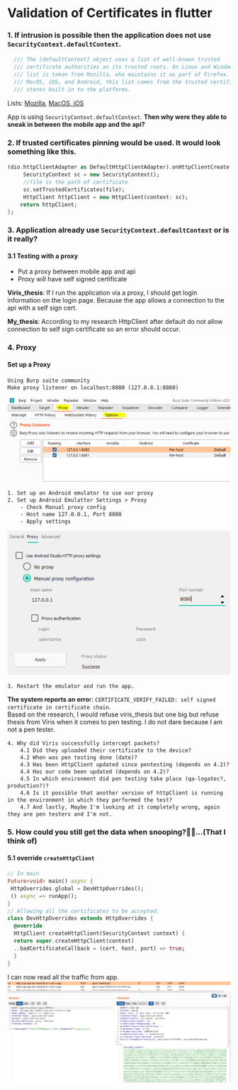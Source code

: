 

# Validation of Certificates in flutter

### 1. If intrusion is possible then the application does not use ```SecurityContext.defaultContext```.
```dart
  /// The [defaultContext] object uses a list of well-known trusted
  /// certificate authorities as its trusted roots. On Linux and Windows, this
  /// list is taken from Mozilla, who maintains it as part of Firefox. On,
  /// MacOS, iOS, and Android, this list comes from the trusted certificates
  /// stores built in to the platforms.
```
Lists: [Mozilla](https://ccadb-public.secure.force.com/mozilla/CACertificatesInFirefoxReport), [MacOS, iOS](https://support.apple.com/en-us/HT202858)

App is using ```SecurityContext.defaultContext```. 
**Then why were they able to sneak in between the mobile app and the api?**

### 2.	If trusted certificates pinning would be used. It would look something like this.
 ```dart
 (dio.httpClientAdapter as DefaultHttpClientAdapter).onHttpClientCreate  = (client) {  
	  SecurityContext sc = new SecurityContext();  
	  //file is the path of certificate  
	  sc.setTrustedCertificates(file);  
	  HttpClient httpClient = new HttpClient(context: sc);  
	 return httpClient;  
};
``` 

### 3.   Application already use ```SecurityContext.defaultContext``` or is it really?

#### 3.1 Testing with a proxy
- Put a proxy between mobile app and api
- Proxy will have self signed certificate
	
**Viris_thesis**: If I run the application via a proxy, I should get login information on the login page.
Because the app allows a connection to the api with a self sign cert.

**My_thesis**: According to my research HttpClient after default do not allow connection to self sign certificate so an error should occur.
### 4. Proxy
#### Set up a Proxy
	Using Burp suite community
	Make proxy listener on localhost:8080 (127.0.0.1:8080)
![Proxy setup](https://github.com/PrimozRatej/CertificateChain/blob/20db081750aa0b8a1b5f1294ff6f12f9125dd40e/proxy_set_up.PNG)

	1. Set up an Android emulator to use our proxy
	2. Set up Android Emulattor Settings > Proxy
		- Check Manual proxy config
		- Host name 127.0.0.1, Port 8080
		- Apply settings
![emulator proxy setup](https://github.com/PrimozRatej/CertificateChain/blob/1a6193686a7d14271f13b5c09a22a34609c0479f/emulator_proxy_setup.PNG)

	3. Restart the emulator and run the app.
**The system reports an erro**r: ```CERTIFICATE_VERIFY_FAILED: self signed certificate in certificate chain```.   
Based on the research, I would refuse viris_thesis but one big but refuse thesis from Viris when it comes to pen testing. I do not dare because I am not a pen tester.
			
  
	4. Why did Viris successfully intercept packets?
		4.1 Did they uploaded their certificate to the device? 
		4.2 When was pen testing done (date)? 
		4.3 Has been HttpClient updated since pentesting (depends on 4.2)?
		4.4 Has our code been updated (depends on 4.2)? 
		4.5 In which environment did pen testing take place (qa-logatec?, production?)? 
		4.6 Is it possible that another version of httpClient is running in the environment in which they performed the test? 
		4.7 And lastly, Maybe I'm looking at it completely wrong, again they are pen testers and I'm not.
	
### 5. How could you still get the data when snooping?🕵️‍♂️...(That I think of) 
#### 5.1 override ```createHttpClient```
```dart
// In main
Future<void> main() async {  
 HttpOverrides.global = DevHttpOverrides();   
 () async => runApp();  
}
// Allowing all the certificates to be accepted.
class DevHttpOverrides extends HttpOverrides {  
  @override  
  HttpClient createHttpClient(SecurityContext context) {  
  return super.createHttpClient(context)  
  ..badCertificateCallback = (cert, host, port) => true;  
  }  
}
```
I can now read all the traffic from app.
![Successfully intercepted traffic](https://github.com/PrimozRatej/CertificateChain/blob/b38bfb40861b4fec88bb7a3a189ce4e9eeebcdd6/captured_traffic_badCertificateCallback.PNG)
